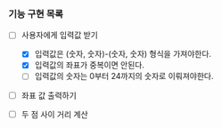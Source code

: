 ### 기능 구현 목록
- [ ] 사용자에게 입력값 받기
  - [x] 입력값은 (숫자, 숫자)-(숫자, 숫자) 형식을 가져야한다.
  - [x] 입력값의 좌표가 중복이면 안된다.
  - [ ] 입력값의 숫자는 0부터 24까지의 숫자로 이뤄져야한다.
- [ ] 좌표 값 출력하기
- [ ] 두 점 사이 거리 계산







